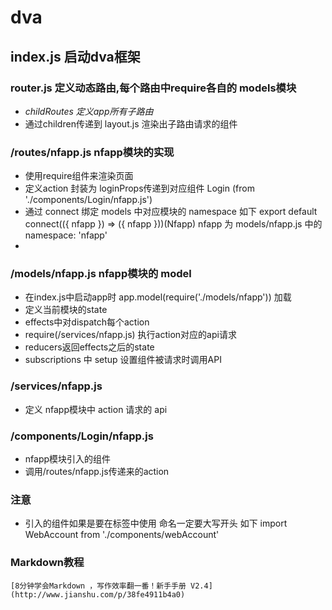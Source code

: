 # dva

## index.js 启动dva框架

### router.js 定义动态路由,每个路由中require各自的 models模块
- *childRoutes 定义app所有子路由*
- 通过children传递到 layout.js 渲染出子路由请求的组件

### /routes/nfapp.js nfapp模块的实现  
- 使用require组件来渲染页面
- 定义action 封装为 loginProps传递到对应组件 Login (from './components/Login/nfapp.js')
- 通过 connect 绑定 models 中对应模块的 namespace 如下
		export default connect(({ nfapp }) => ({ nfapp }))(Nfapp)
		nfapp 为 models/nfapp.js 中的 namespace: 'nfapp'
-

### /models/nfapp.js nfapp模块的 model
- 在index.js中启动app时 app.model(require('./models/nfapp')) 加载
- 定义当前模块的state
- effects中对dispatch每个action
- require(/services/nfapp.js) 执行action对应的api请求
- reducers返回effects之后的state
- subscriptions 中 setup 设置组件被请求时调用API

### /services/nfapp.js
- 定义 nfapp模块中 action 请求的 api

### /components/Login/nfapp.js
- nfapp模块引入的组件
- 调用/routes/nfapp.js传递来的action

### 注意
- 引入的组件如果是要在标签中使用 命名一定要大写开头 如下
		import WebAccount from './components/webAccount'
		<WebAccount />

### Markdown教程
	[8分钟学会Markdown ，写作效率翻一番！新手手册 V2.4](http://www.jianshu.com/p/38fe4911b4a0)
